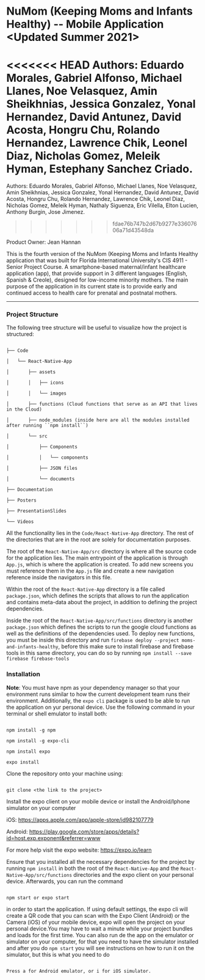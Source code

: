 # NuMom (Keeping Moms and Infants Healthy) -- Mobile Application <Updated Summer 2021>

<<<<<<< HEAD
Authors: Eduardo Morales, Gabriel Alfonso, Michael Llanes, Noe Velasquez, Amin Sheikhnias, Jessica Gonzalez, Yonal Hernandez, David Antunez, David Acosta, Hongru Chu, Rolando Hernandez, Lawrence Chik, Leonel Diaz, Nicholas Gomez, Meleik Hyman, Estephany Sanchez Criado.
=======
Authors: Eduardo Morales, Gabriel Alfonso, Michael Llanes, Noe Velasquez, Amin Sheikhnias, Jessica Gonzalez, Yonal Hernandez, David Antunez, David Acosta, Hongru Chu, Rolando Hernandez, Lawrence Chik, Leonel Diaz, Nicholas Gomez, Meleik Hyman, Nathaly Siguenza, Eric Vilella, Elton Lucien, Anthony Burgin, Jose Jimenez.

> > > > > > > fdae76b747b2d67b9277e33607606a71d43548da

Product Owner: Jean Hannan

This is the fourth version of the NuMom (Keeping Moms and Infants Healthy application that was built for Florida International University's CIS 4911 - Senior Project Course. A smartphone-based maternal/infant healthcare application (app), that provide support in 3 different languages (English, Spanish & Creole), designed for low-income minority mothers. The main purpose of the application in its current state is to provide early and continued access to health care for prenatal and postnatal mothers.

---

### Project Structure

The following tree structure will be useful to visualize how the project is structured:

```

├── Code

│   └── React-Native-App

│       ├── assets

│       │   ├── icons

│       │   └── images

│       ├── functions (Cloud functions that serve as an API that lives in the Cloud)

│       ├── node_modules (inside here are all the modules installed after running ``npm install``)

│       └── src

│           ├── Components

│           │   └── components

│           ├── JSON files

│           └── documents

├── Documentation

├── Posters

├── PresentationSlides

└── Videos

```

All the functionality lies in the `Code/React-Native-App` directory. The rest of the directories that are in the root are solely for documentation purposes.

The root of the `React-Native-App/src` directory is where all the source code for the application lies. The main entrypoint of the application is through `App.js`, which is where the application is created. To add new screens you must reference them in the `App.js` file and create a new navigation reference inside the navigators in this file.

Within the root of the `React-Native-App` directory is a file called `package.json`, which defines the scripts that allows to run the application and contains meta-data about the project, in addition to defining the project dependencies.

Inside the root of the `React-Native-App/src/functions` directory is another `package.json` which defines the scripts to run the google cloud functions as well as the definitions of the dependencies used. To deploy new functions, you must be inside this directory and run `firebase deploy --project moms-and-infants-healthy`, before this make sure to install firebase and firebase tools in this same directory, you can do so by running `npm install --save firebase firebase-tools`

### Installation

**Note**: You must have npm as your dependency manager so that your environment runs similar to how the current development team runs their environment. Additionally, the `expo cli` package is used to be able to run the application on yur personal device. Use the following command in your terminal or shell emulator to install both:

```

npm install -g npm

npm install -g expo-cli

npm install expo

expo install

```

Clone the repository onto your machine using:

```

git clone <the link to the project>

```

Install the expo client on your mobile device or install the Android/Iphone simulator on your computer

iOS: https://apps.apple.com/app/apple-store/id982107779

Android: https://play.google.com/store/apps/details?id=host.exp.exponent&referrer=www

For more help visit the expo website: https://expo.io/learn

Ensure that you installed all the necessary dependencies for the project by running `npm install` in both the root of the `React-Native-App` and the `React-Native-App/src/functions` directories and the expo client on your personal device. Afterwards, you can run the command

```

npm start or expo start

```

in order to start the application. If using default settings, the expo cli will create a QR code that you can scan with the Expo Client (Android) or the Camera (iOS) of your mobile device, expo will open the project on your personal device.You may have to wait a minute while your project bundles and loads for the first time. You can also run de the app on the emulator or simulator on your computer, for that you need to have the simulator installed and after you do `npm start` you will see instructions on how to run it on the simulator, but this is what you need to do

```

Press a for Android emulator, or i for iOS simulator.

```
